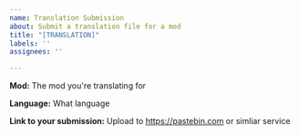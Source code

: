 ```yaml
---
name: Translation Submission
about: Submit a translation file for a mod
title: "[TRANSLATION]"
labels: ''
assignees: ''

---
```


**Mod:**
The mod you're translating for

**Language:**
What language

**Link to your submission:**
Upload to https://pastebin.com or simliar service